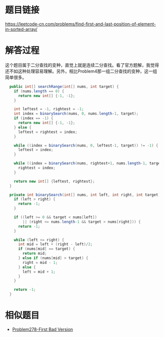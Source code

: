 # 题目链接
https://leetcode-cn.com/problems/find-first-and-last-position-of-element-in-sorted-array/

# 解答过程
这个题目属于二分查找的变种，直觉上就是连续二分查找。看了官方题解，我觉得还不如这种处理容易理解。另外，相比Problem4那一组二分查找的变种，这一组简单很多。

```java
  public int[] searchRange(int[] nums, int target) {
    if (nums.length == 0) {
      return new int[] {-1, -1};
    }

    int leftest = -1, rightest = -1;
    int index = binarySearch(nums, 0, nums.length-1, target);
    if (index == -1) {
      return new int[] {-1, -1};
    } else {
      leftest = rightest = index;
    }

    while ((index = binarySearch(nums, 0, leftest-1, target)) != -1) {
      leftest = index;
    }

    while ((index = binarySearch(nums, rightest+1, nums.length-1, target)) != -1) {
      rightest = index;
    }

    return new int[] {leftest, rightest};
  }

  private int binarySearch(int[] nums, int left, int right, int target) {
    if (left > right) {
      return -1;
    }

    if ((left >= 0 && target < nums[left])
        || (right <= nums.length-1 && target > nums[right])) {
      return -1;
    }

    while (left <= right) {
      int mid = left + (right - left)/2;
      if (nums[mid] == target) {
        return mid;
      } else if (nums[mid] > target) {
        right = mid - 1;
      } else {
        left = mid + 1;
      }
    }

    return -1;
  }
```

# 相似题目
- [Problem278-First Bad Version](2022-02-10-leetcode-problem-278.md)